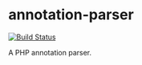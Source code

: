 # annotation-parser

[![Build Status](https://travis-ci.org/larammerce/annotation-parser.svg?branch=master)](https://travis-ci.org/larammerce/annotation-parser)

A PHP annotation parser.